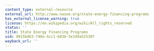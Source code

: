 ```yaml
---
content_type: external-resource
external_url: http://www.naseo.org/state-energy-financing-programs
has_external_license_warning: true
license: https://en.wikipedia.org/wiki/All_rights_reserved
status: ''
title: State Energy Financing Programs
uid: 9815bd63-740a-4cc1-b83b-5e149a525307
wayback_url: ''
---
```

